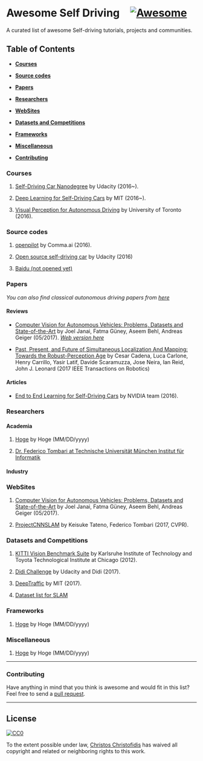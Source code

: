 # Awesome Self Driving　[![Awesome](https://cdn.rawgit.com/sindresorhus/awesome/d7305f38d29fed78fa85652e3a63e154dd8e8829/media/badge.svg)](https://github.com/sindresorhus/awesome)

A curated list of awesome Self-driving tutorials, projects and communities.

## Table of Contents

* **[Courses](#courses)**  

* **[Source codes](#tutorials)**  

* **[Papers](#papers)**  

* **[Researchers](#researchers)**  

* **[WebSites](#websites)**  

* **[Datasets and Competitions](#datasets-and-competitions)**  

* **[Frameworks](#frameworks)**  

* **[Miscellaneous](#miscellaneous)**  

* **[Contributing](#contributing)**  

 
### Courses

1.  [Self-Driving Car Nanodegree](https://www.udacity.com/course/self-driving-car-engineer-nanodegree--nd013) by Udacity (2016~).

2.  [Deep Learning for Self-Driving Cars](http://selfdrivingcars.mit.edu/) by MIT (2016~).

3.  [Visual Perception for Autonomous Driving](http://www.cs.toronto.edu/~urtasun/courses/CSC2541/CSC2541_Winter16.html) by University of Toronto (2016).

### Source codes

1.  [openpilot](https://github.com/commaai/openpilot) by Comma.ai (2016).

2.  [Open source self-driving car](https://github.com/udacity/self-driving-car/) by Udacity (2016)

3.  [Baidu (not opened yet)]()

### Papers
*You can also find classical autonomous driving papers from [here](https://github.com/takeitallsource/awesome-autonomous-vehicles)*


#### Reviews

 - [Computer Vision for Autonomous Vehicles: Problems, Datasets and State-of-the-Art](https://arxiv.org/abs/1704.05519) by Joel Janai, Fatma Güney, Aseem Behl, Andreas Geiger (05/2017). *[Web version here](#websites)*

 - [Past, Present, and Future of Simultaneous Localization And Mapping: Towards the Robust-Perception Age](https://arxiv.org/abs/1606.05830) by Cesar Cadena, Luca Carlone, Henry Carrillo, Yasir Latif, Davide Scaramuzza, Jose Neira, Ian Reid, John J. Leonard (2017 IEEE Transactions on Robotics)

#### Articles

 - [End to End Learning for Self-Driving Cars](https://arxiv.org/pdf/1604.07316.pdf) by NVIDIA team (2016).

### Researchers

#### Academia

1.  [Hoge]() by Hoge  (MM/DD/yyyy)

2.  [Dr. Federico Tombari at Technische Universität München Institut für Informatik](http://campar.in.tum.de/Main/FedericoTombari)


#### Industry


### WebSites

1.  [Computer Vision for Autonomous Vehicles: Problems, Datasets and State-of-the-Art](http://www.cvlibs.net/projects/autonomous_vision_survey/) by Joel Janai, Fatma Güney, Aseem Behl, Andreas Geiger (05/2017).

2.  [ProjectCNNSLAM](http://campar.in.tum.de/Chair/ProjectCNNSLAM0) by Keisuke Tateno, Federico Tombari (2017, CVPR).


### Datasets and Competitions

1.  [KITTI Vision Benchmark Suite](http://www.cvlibs.net/datasets/kitti/) by Karlsruhe Institute of Technology and Toyota Technological Institute at Chicago (2012).

2.  [Didi Challenge](https://www.udacity.com/didi-challenge) by Udacity and Didi (2017).

3.  [DeepTraffic](http://selfdrivingcars.mit.edu/deeptraffic/) by MIT (2017).

4.  [Dataset list for SLAM](https://slam-future.github.io/)


### Frameworks

1.  [Hoge]() by Hoge  (MM/DD/yyyy)


### Miscellaneous

1.  [Hoge]() by Hoge  (MM/DD/yyyy)


-----
### Contributing
Have anything in mind that you think is awesome and would fit in this list? Feel free to send a [pull request](). 

-----
## License

[![CC0](http://i.creativecommons.org/p/zero/1.0/88x31.png)](http://creativecommons.org/publicdomain/zero/1.0/)

To the extent possible under law, [Christos Christofidis](https://linkedin.com/in/Christofidis) has waived all copyright and related or neighboring rights to this work.
